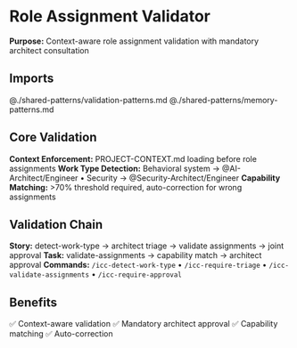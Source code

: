# Role Assignment Validator

**Purpose:** Context-aware role assignment validation with mandatory architect consultation

## Imports
@./shared-patterns/validation-patterns.md
@./shared-patterns/memory-patterns.md

## Core Validation
**Context Enforcement:** PROJECT-CONTEXT.md loading before role assignments
**Work Type Detection:** Behavioral system → @AI-Architect/Engineer • Security → @Security-Architect/Engineer
**Capability Matching:** >70% threshold required, auto-correction for wrong assignments

## Validation Chain
**Story:** detect-work-type → architect triage → validate assignments → joint approval
**Task:** validate-assignments → capability match → architect approval
**Commands:** `/icc-detect-work-type` • `/icc-require-triage` • `/icc-validate-assignments` • `/icc-require-approval`

## Benefits
✅ Context-aware validation ✅ Mandatory architect approval ✅ Capability matching ✅ Auto-correction